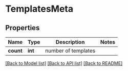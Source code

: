 # TemplatesMeta

## Properties
Name | Type | Description | Notes
------------ | ------------- | ------------- | -------------
**count** | **int** | number of templates | 

[[Back to Model list]](../../README.md#documentation-for-models) [[Back to API list]](../../README.md#documentation-for-api-endpoints) [[Back to README]](../../README.md)

